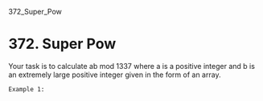 372_Super_Pow
# 372. Super Pow

Your task is to calculate ab mod 1337 where a is a positive
        integer and b is an extremely large positive integer given in the form of an array.
    

    Example 1: